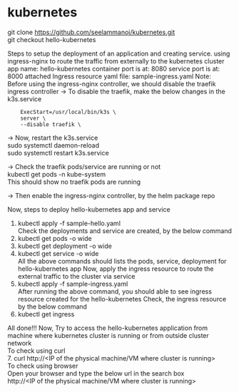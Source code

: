 # kubernetes
git clone https://github.com/seelammanoj/kubernetes.git \
git checkout hello-kubernetes

Steps to setup the deployment of an application and creating service.
using ingress-nginx to route the traffic from externally to the kubernetes cluster
app name: hello-kubernetes
container port is at: 8080
service port is at: 8000
attached Ingress resource yaml file: sample-ingress.yaml
Note: Before using the ingress-nginx controller, we should disable the traefik ingress controller
-> To disable the traefik, make the below changes in the k3s.service

        ExecStart=/usr/local/bin/k3s \
        server \
        --disable traefik \

-> Now, restart the k3s.service \
        sudo systemctl daemon-reload \
        sudo systemctl restart k3s.service 

-> Check the traefik pods/service are running or not \
        kubectl get pods -n kube-system \
This should show no traefik pods are running

-> Then enable the ingress-nginx controller, by the helm package repo

Now, steps to deploy hello-kubernetes app and service
1. kubectl apply -f sample-hello.yaml \
Check the deployments and service are created, by the below command
2. kubectl get pods -o wide
3. kubectl get deployment -o wide
4. kubectl get service -o wide \
All the above commands should lists the pods, service, deployment for hello-kubernetes app
Now, apply the ingress resource to route the external traffic to the cluster via service
5. kubectl apply -f sample-ingress.yaml \
After running the above command, you should able to see ingress resource created for the hello-kubernetes
Check, the ingress resource by the below command 
6. kubectl get ingress

All done!!!
Now, Try to access the hello-kubernetes application from machine where kubernetes cluster is running or from outside cluster network \
To check using curl \
7. curl http://<IP of the physical machine/VM where cluster is running> \
To check using browser \
Open your browser and type the below url in the search box \
http://<IP of the physical machine/VM where cluster is running>

